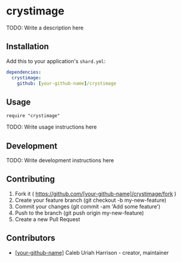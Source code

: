 # crystimage

TODO: Write a description here

## Installation

Add this to your application's `shard.yml`:

```yaml
dependencies:
  crystimage:
    github: [your-github-name]/crystimage
```

## Usage

```crystal
require "crystimage"
```

TODO: Write usage instructions here

## Development

TODO: Write development instructions here

## Contributing

1. Fork it ( https://github.com/[your-github-name]/crystimage/fork )
2. Create your feature branch (git checkout -b my-new-feature)
3. Commit your changes (git commit -am 'Add some feature')
4. Push to the branch (git push origin my-new-feature)
5. Create a new Pull Request

## Contributors

- [[your-github-name]](https://github.com/[your-github-name]) Caleb Uriah Harrison - creator, maintainer
